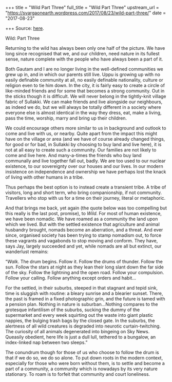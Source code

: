 +++
title = "Wild Part Three"
full_title = "Wild Part Three"
upstream_url = "https://svargaonearth.wordpress.com/2017/08/23/wild-part-three/"
date = "2017-08-23"

+++
Source: [here](https://svargaonearth.wordpress.com/2017/08/23/wild-part-three/).

Wild: Part Three

Returning to the wild has always been only one half of the picture. We have long since recognised that we, and our children, need nature in its fullest sense, nature complete with the people who have always been a part of it.

Both Gautam and I are no longer living in the well-defined communities we grew up in, and in which our parents still live. Uppu is growing up with no easily definable community at all, no easily definable nationality, culture or religion even to tie him down. In the city, it is fairly easy to create a circle of like-minded friends and for some that becomes a strong community. Out in the sticks though it is difficult. We will never belong in the tightly-knit village fabric of Sullakki. We can make friends and live alongside our neighbours, as indeed we do, but we will always be totally different in a society where everyone else is almost identical in the way they dress, eat, make a living, pass the time, worship, marry and bring up their children.

We could encourage others more similar to us in background and outlook to come and live with us, or nearby. Quite apart from the impact this might have on the village or area (and we have of course already changed things, for good or for bad, in Sullakki by choosing to buy land and live here), it is not at all easy to create such a community. Our families are not likely to come and live here. And many-a-times the friends who buy land communally and live together fall out, badly. We are too used to our nuclear existence, to our sovereignty over our houses and our lives. In our modern insistence on independence and ownership we have perhaps lost the knack of living with other humans in a tribe.

Thus perhaps the best option is to instead create a transient tribe. A tribe of visitors, long and short term, who bring companionship, if not community. Travellers who stop with us for a time on their journey, literal or metaphoric.

And that brings me back, yet again (the quote below was too compelling but this really is the last post, promise), to *Wild*. For most of human existence, we have been nomadic. We have roamed as a community the land upon which we lived. But with the settled existence that agriculture and animal husbandry brought, nomads become an aberration, and a threat. And ever since, organised society has been trying to stamp nomadism out, to force these vagrants and vagabonds to stop moving and conform. They have, says Jay, largely succeeded and yet, while nomads are all but extinct, our wanderlust remains:

“*Walk*. The drum begins. Follow it. Follow the drums of thunder. Follow the sun. Follow the stars at night as they lean their long slant down the far side of the sky. Follow the lightning and the open road. Follow your compulsion. Follow your calling. Follow anything except orders and habit…

For the settled, in their suburbs, steeped in that stagnant and tepid sink, time is sluggish with routine: a bleary sunrise and a blearier sunset. There, the past is framed in a fixed photographic grin, and the future is tamed with a pension plan. Nothing in nature is suburban…Nothing compares to the grotesque infantilism of the suburbs, sucking the dummy of the supermarket and every week squirting out the waste into giant plastic nappies, the bulging trash bags by the closed gate. In the suburbs, the alertness of all wild creatures is degraded into neurotic curtain-twitching. The curiosity of all animals degenerated into bingeing on Sky News. Queasily obedient, here life is just a dull lull, tethered to a bungalow, an index-linked nap between two sleeps.”

The conundrum though for those of us who choose to follow the drum is that if we do so, we do so alone. To put down roots in the modern context, especially for those who were born without them, is to settle and become a part of a community, a community which is nowadays by its very nature stationary. To roam is to forfeit that community and court loneliness.

